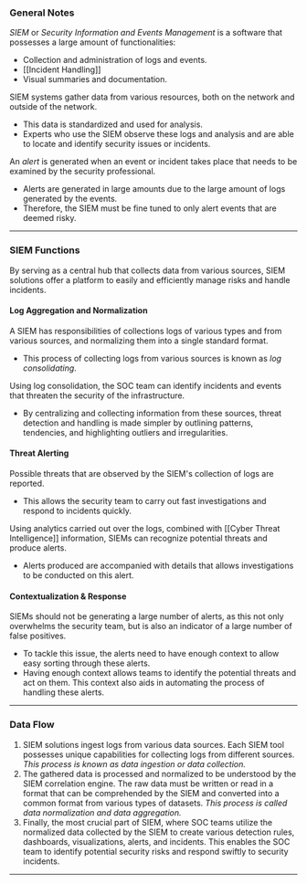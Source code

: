 ### General Notes

_SIEM_ or _Security Information and Events Management_ is a software that possesses a large amount of functionalities:
- Collection and administration of logs and events.
- [[Incident Handling]]
- Visual summaries and documentation.

SIEM systems gather data from various resources, both on the network and outside of the network.
- This data is standardized and used for analysis.
- Experts who use the SIEM observe these logs and analysis and are able to locate and identify security issues or incidents.

An _alert_ is generated when an event or incident takes place that needs to be examined by the security professional.
- Alerts are generated in large amounts due to the large amount of logs generated by the events.
- Therefore, the SIEM must be fine tuned to only alert events that are deemed risky.

---
### SIEM Functions

By serving as a central hub that collects data from various sources, SIEM solutions offer a platform to easily and efficiently manage risks and handle incidents.

#### Log Aggregation and Normalization

A SIEM has responsibilities of collections logs of various types and from various sources, and normalizing them into a single standard format.
- This process of collecting logs from various sources is known as _log consolidating_.

Using log consolidation, the SOC team can identify incidents and events that threaten the security of the infrastructure.
- By centralizing and collecting information from these sources, threat detection and handling is made simpler by outlining patterns, tendencies, and highlighting outliers and irregularities.

#### Threat Alerting

Possible threats that are observed by the SIEM's collection of logs are reported.
- This allows the security team to carry out fast investigations and respond to incidents quickly.

Using analytics carried out over the logs, combined with [[Cyber Threat Intelligence]] information, SIEMs can recognize potential threats and produce alerts.
- Alerts produced are accompanied with details that allows investigations to be conducted on this alert.

#### Contextualization & Response

SIEMs should not be generating a large number of alerts, as this not only overwhelms the security team, but is also an indicator of a large number of false positives.
- To tackle this issue, the alerts need to have enough context to allow easy sorting through these alerts.
- Having enough context allows teams to identify the potential threats and act on them. This context also aids in automating the process of handling these alerts.

---
### Data Flow

1. SIEM solutions ingest logs from various data sources. Each SIEM tool possesses unique capabilities for collecting logs from different sources. _This process is known as data ingestion or data collection._
2. The gathered data is processed and normalized to be understood by the SIEM correlation engine. The raw data must be written or read in a format that can be comprehended by the SIEM and converted into a common format from various types of datasets. _This process is called data normalization and data aggregation._
3. Finally, the most crucial part of SIEM, where SOC teams utilize the normalized data collected by the SIEM to create various detection rules, dashboards, visualizations, alerts, and incidents. This enables the SOC team to identify potential security risks and respond swiftly to security incidents.

---